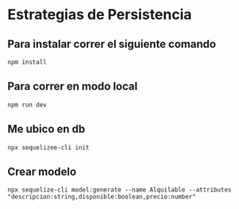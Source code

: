 # Estrategias de Persistencia

## Para instalar correr el siguiente comando
```npm install```

## Para correr en modo local
```npm run dev```

## Me ubico en db 
```npx sequelizee-cli init```

## Crear modelo
```npx sequelize-cli model:generate --name Alquilable --attributes "descripcion:string,disponible:boolean,precio:number"```

